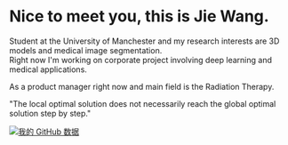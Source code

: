 # Nice to meet you, this is Jie Wang.
Student at the University of Manchester and my research interests are 3D models and medical image segmentation.  
Right now I'm working on corporate project involving deep learning and medical applications.

As a product manager right now and main field is the Radiation Therapy.

"The local optimal solution does not necessarily reach the global optimal solution step by step."

[![我的 GitHub 数据](https://github-readme-stats.vercel.app/api?username=CorleoneJW)]()
